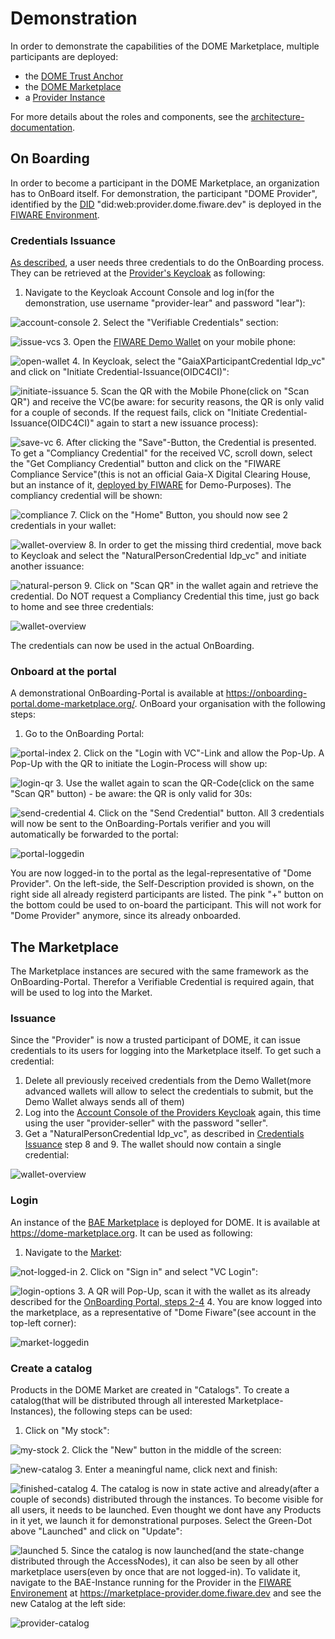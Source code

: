 # Demonstration

In order to demonstrate the capabilities of the DOME Marketplace, multiple participants are deployed:

- the [DOME Trust Anchor](../ionos/dome-trust/)
- the [DOME Marketplace](../ionos/marketplace/)
- a [Provider Instance](https://github.com/FIWARE-Ops/fiware-gitops/tree/master/aws/dome/provider)

For more details about the roles and components, see the [architecture-documentation](./ARCHITECTURE.md).

## On Boarding

In order to become a participant in the DOME Marketplace, an organization has to OnBoard itself. For demonstration, the participant "DOME Provider", identified by the [DID](https://www.w3.org/TR/did-core/) "did:web:provider.dome.fiware.dev" is deployed in the [FIWARE Environment](https://github.com/FIWARE-Ops/fiware-gitops/tree/master/aws/dome/provider).

### Credentials Issuance

[As described](./ARCHITECTURE.md#onboarding-services), a user needs three credentials to do the OnBoarding process. They can be retrieved at the [Provider's Keycloak](https://keycloak-provider.dome.fiware.dev/realms/dome/account/#/) as following:

1. Navigate to the Keycloak Account Console and log in(for the demonstration, use username "provider-lear" and password "lear"):

![account-console](img/keycloak-account.png)
2. Select the "Verifiable Credentials" section:

![issue-vcs](img/issue-vcs.png)
3. Open the [FIWARE Demo Wallet](https://demo-wallet.fiware.dev/) on your mobile phone:

![open-wallet](img/wallet-intro.png)
4. In Keycloak, select the "GaiaXParticipantCredential ldp_vc" and click on "Initiate Credential-Issuance(OIDC4CI)":

![initiate-issuance](img/initiate-issuance.png)
5. Scan the QR with the Mobile Phone(click on "Scan QR") and receive the VC(be aware: for security reasons, the QR is only valid for a couple of seconds. If the request fails, click on "Initiate Credential-Issuance(OIDC4CI)" again to start a new issuance process):

![save-vc](img/save-vc.png)
6. After clicking the "Save"-Button, the Credential is presented. To get a "Compliancy Credential" for the received VC, scroll down, select the "Get Compliancy Credential" button and click on the "FIWARE Compliance Service"(this is not an official Gaia-X Digital Clearing House, but an instance of it, [deployed by FIWARE](https://github.com/FIWARE-Ops/fiware-gitops/tree/master/aws/gaia-x/compliance-service) for Demo-Purposes). The compliancy credential will be shown:

![compliance](img/compliance.png)
7. Click on the "Home" Button, you should now see 2 credentials in your wallet:

![wallet-overview](img/wallet-overview-2.png)
8. In order to get the missing third credential, move back to Keycloak and select the "NaturalPersonCredential ldp_vc" and initiate another issuance:

![natural-person](img/natural-person.png)
9. Click on "Scan QR" in the wallet again and retrieve the credential. Do NOT request a Compliancy Credential this time, just go back to home and see three credentials:

![wallet-overview](img/wallet-overview-3.png)

The credentials can now be used in the actual OnBoarding.

### Onboard at the portal

A demonstrational OnBoarding-Portal is available at https://onboarding-portal.dome-marketplace.org/. OnBoard your organisation with the following steps:

1. Go to the OnBoarding Portal:

![portal-index](img/portal-index.png)
2. Click on the "Login with VC"-Link and allow the Pop-Up. A Pop-Up with the QR to initiate the Login-Process will show up:

![login-qr](img/login-qr.png)
3. Use the wallet again to scan the QR-Code(click on the same "Scan QR" button) - be aware: the QR is only valid for 30s:

![send-credential](img/send-credential.png)
4. Click on the "Send Credential" button. All 3 credentials will now be sent to the OnBoarding-Portals verifier and you will automatically be forwarded to the portal:

![portal-loggedin](img/portal-logged-in.png)

You are now logged-in to the portal as the legal-representative of "Dome Provider". On the left-side, the Self-Description provided is shown, on the right side all already registerd participants are listed. The pink "+" button on the bottom could be used to on-board the participant. This will not work for "Dome Provider" anymore, since its already onboarded.

## The Marketplace

The Marketplace instances are secured with the same framework as the OnBoarding-Portal. Therefor a Verifiable Credential is required again, that will be used to log into the Market.

### Issuance

Since the "Provider" is now a trusted participant of DOME, it can issue credentials to its users for logging into the Marketplace itself. To get such a credential:

1. Delete all previously received credentials from the Demo Wallet(more advanced wallets will allow to select the credentials to submit, but the Demo Wallet always sends all of them)
2. Log into the [Account Console of the Providers Keycloak](https://keycloak-provider.dome.fiware.dev/realms/dome/account/#/verifiable-credentials) again, this time using the user "provider-seller" with the password "seller". 
3. Get a "NaturalPersonCredential ldp_vc", as described in [Credentials Issuance](#credentials-issuance) step 8 and 9. The wallet should now contain a single credential:

![wallet-overview](img/wallet-overview-1.png)

### Login

An instance of the [BAE Marketplace](../ionos/marketplace/bae/) is deployed for DOME. It is available at https://dome-marketplace.org. It can be used as following:

1. Navigate to the [Market](https://dome-marketplace.org):

![not-logged-in](img/market-not-loggedin.png)
2. Click on "Sign in" and select "VC Login":

![login-options](img/login-options.png)
3. A QR will Pop-Up, scan it with the wallet as its already described for the [OnBoarding Portal, steps 2-4](#onboard-at-the-portal) 
4. You are know logged into the marketplace, as a representative of "Dome Fiware"(see account in the top-left corner):

![market-loggedin](img/market-loggedin.png)

### Create a catalog

Products in the DOME Market are created in "Catalogs". To create a catalog(that will be distributed through all interested Marketplace-Instances), the following steps can be used:

1. Click on "My stock":

![my-stock](img/my-stock.png)
2. Click the "New" button in the middle of the screen:

![new-catalog](img/new-catalog.png)
3. Enter a meaningful name, click next and finish:

![finished-catalog](img/finished-catalog.png)
4. The catalog is now in state active and already(after a couple of seconds) distributed through the instances. To become visible for all users, it needs to be launched. Even thought we dont have any Products in it yet, we launch it for demonstrational purposes. Select the Green-Dot above "Launched" and click on "Update":

![launched](img/launched.png)
5. Since the catalog is now launched(and the state-change distributed through the AccessNodes), it can also be seen by all other marketplace users(even by once that are not logged-in). To validate it, navigate to the BAE-Instance running for the Provider in the [FIWARE Environement](https://github.com/FIWARE-Ops/fiware-gitops/tree/master/aws/dome/provider/bae) at https://marketplace-provider.dome.fiware.dev and see the new Catalog at the left side:

![provider-catalog](img/provider-catalog.png)